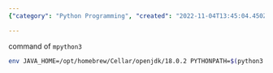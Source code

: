 ```yaml
---
{"category": "Python Programming", "created": "2022-11-04T13:45:04.450Z", "date": "2022-11-04 13:45:04", "description": "This article provides a guide on using the `mpython3` command to execute Python scripts. It explains how to set environment variables such as JAVA_HOME and PYTHONPATH beforehand, ensuring correct compatibility with different library versions.", "modified": "2022-11-04T13:48:20.338Z", "tags": ["mpython3", "Python scripts", "Environment variables", "JAVA_HOME", "PYTHONPATH", "Library version mixing"], "title": "mixing different version of python libraries and pass environment variables beforehand"}

---
```


command of `mpython3`

```bash
env JAVA_HOME=/opt/homebrew/Cellar/openjdk/18.0.2 PYTHONPATH=$(python3 -c "import sys; print(':'.join(sys.path))"):/opt/homebrew/lib/python3.10/site-packages python3 $@

```
